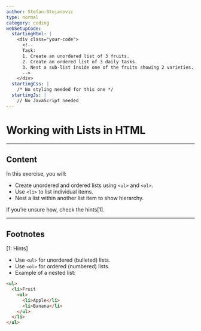 ```yaml
---
author: Stefan-Stojanovic
type: normal
category: coding
webSetupCode:
  startingHtml: |
    <div class="your-code">
      <!-- 
      Task:
      1. Create an unordered list of 3 fruits.
      2. Create an ordered list of 3 daily tasks.
      3. Nest a sub-list inside one of the fruits showing 2 varieties.
      -->
    </div>
  startingCss: |
    /* No styling needed for this one */
  startingJs: |
    // No JavaScript needed
---
```


# Working with Lists in HTML

---

## Content

In this exercise, you will:
- Create unordered and ordered lists using `<ul>` and `<ol>`.
- Use `<li>` to list individual items.
- Nest a list within another list item to show hierarchy.

If you’re unsure how, check the hints[1].

---

## Footnotes

[1: Hints]

- Use `<ul>` for unordered (bulleted) lists.  
- Use `<ol>` for ordered (numbered) lists.  
- Example of a nested list:
```html
<ul>
  <li>Fruit
    <ul>
      <li>Apple</li>
      <li>Banana</li>
    </ul>
  </li>
</ul>
```